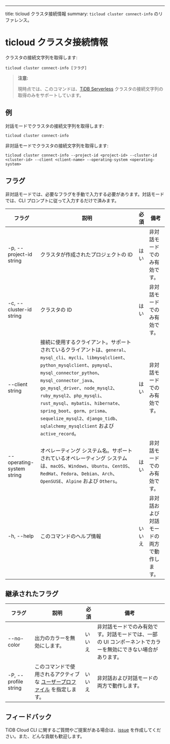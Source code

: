 ---
title: ticloud クラスタ接続情報
summary: `ticloud cluster connect-info` のリファレンス。

# ticloud クラスタ接続情報

クラスタの接続文字列を取得します:

```shell
ticloud cluster connect-info [フラグ]
```

> **注意:**
>
> 現時点では、このコマンドは、[TiDB Serverless](/tidb-cloud/select-cluster-tier.md#tidb-serverless) クラスタの接続文字列の取得のみをサポートしています。

## 例

対話モードでクラスタの接続文字列を取得します:

```shell
ticloud cluster connect-info
```

非対話モードでクラスタの接続文字列を取得します:

```shell
ticloud cluster connect-info --project-id <project-id> --cluster-id <cluster-id> --client <client-name> --operating-system <operating-system>
```

## フラグ

非対話モードでは、必要なフラグを手動で入力する必要があります。対話モードでは、CLI プロンプトに従って入力するだけで済みます。

| フラグ                       | 説明                                                                                                                                                                                                                                                                                                                                                                | 必須 | 備考                                                      |
|----------------------------|----------------------------------------------------------------------------------------------------------------------------------------------------------------------------------------------------------------------------------------------------------------------------------------------------------------------------------------------------------------------------|----------|------------------------------------------------------|
| -p, --project-id string    | クラスタが作成されたプロジェクトの ID                                                                                                                                                                                                                                                                                                                | はい      | 非対話モードでのみ有効です。                  |
| -c, --cluster-id string    | クラスタの ID                                                                                                                                                                                                                                                                                                                                                      | はい      | 非対話モードでのみ有効です。                  |
| --client string            | 接続に使用するクライアント。サポートされているクライアントは、`general`、`mysql_cli`、`mycli`、`libmysqlclient`、`python_mysqlclient`、`pymysql`、`mysql_connector_python`、`mysql_connector_java`、`go_mysql_driver`、`node_mysql2`、`ruby_mysql2`、`php_mysqli`、`rust_mysql`、`mybatis`、`hibernate`、`spring_boot`、`gorm`、`prisma`、`sequelize_mysql2`、`django_tidb`、`sqlalchemy_mysqlclient` および `active_record`。 | はい      | 非対話モードでのみ有効です。                  |
| --operating-system string  | オペレーティング システム名。サポートされているオペレーティング システムは、`macOS`、`Windows`、`Ubuntu`、`CentOS`、`RedHat`、`Fedora`、`Debian`、`Arch`、`OpenSUSE`、`Alpine` および `Others`。                                                                                                                    | はい      | 非対話モードでのみ有効です。                  |
| -h, --help                 | このコマンドのヘルプ情報                                                                                                                                                                                                                                                                                                                                          | いいえ       | 非対話および対話モードの両方で動作します。 |

## 継承されたフラグ

| フラグ                 | 説明                                                                                           | 必須 | 備考                                                                                                              |
|----------------------|-------------------------------------------------------------------------------------------------------|----------|-------------------------------------------------------------------------------------------------------------------|
| --no-color           | 出力のカラーを無効にします。                                                                             | いいえ       | 非対話モードでのみ有効です。対話モードでは、一部の UI コンポーネントでカラーを無効にできない場合があります。  |
| -P, --profile string | このコマンドで使用されるアクティブな [ユーザープロファイル](/tidb-cloud/cli-reference.md#user-profile) を指定します。  | いいえ       | 非対話および対話モードの両方で動作します。                                                              |

## フィードバック

TiDB Cloud CLI に関するご質問やご提案がある場合は、[issue](https://github.com/tidbcloud/tidbcloud-cli/issues/new/choose) を作成してください。また、どんな貢献も歓迎します。